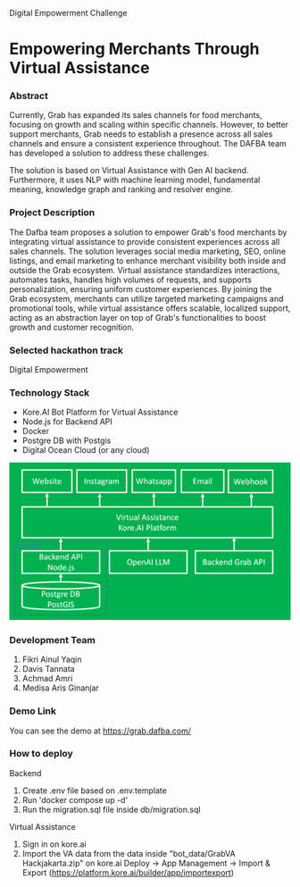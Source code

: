 Digital Empowerment Challenge
# Empowering Merchants Through Virtual Assistance

### Abstract
Currently, Grab has expanded its sales channels for food merchants, focusing on growth and scaling within specific channels. However, to better support merchants, Grab needs to establish a presence across all sales channels and ensure a consistent experience throughout. The DAFBA team has developed a solution to address these challenges.

The solution is based on Virtual Assistance with Gen AI backend. Furthermore, it uses NLP with machine learning model, fundamental meaning, knowledge graph and ranking and resolver engine.

### Project Description
The Dafba team proposes a solution to empower Grab's food merchants by integrating virtual assistance to provide consistent experiences across all sales channels. The solution leverages social media marketing, SEO, online listings, and email marketing to enhance merchant visibility both inside and outside the Grab ecosystem. Virtual assistance standardizes interactions, automates tasks, handles high volumes of requests, and supports personalization, ensuring uniform customer experiences. By joining the Grab ecosystem, merchants can utilize targeted marketing campaigns and promotional tools, while virtual assistance offers scalable, localized support, acting as an abstraction layer on top of Grab's functionalities to boost growth and customer recognition.

### Selected hackathon track
Digital Empowerment

### Technology  Stack 
- Kore.AI Bot Platform for Virtual Assistance
- Node.js for Backend API
- Docker
- Postgre DB with Postgis
- Digital Ocean Cloud (or any cloud)

![Grava Architecture](https://github.com/Ganuzaz/GraVA-Hackjakarta/blob/main/grava-arsitektur.png "Grava Architecture")

### Development Team
1. Fikri Ainul Yaqin
2. Davis Tannata
3. Achmad Amri
4. Medisa Aris Ginanjar

### Demo Link
You can see the demo at https://grab.dafba.com/

### How to deploy
Backend
1. Create .env file based on .env.template
2. Run 'docker compose up -d'
3. Run the migration.sql file inside db/migration.sql

Virtual Assistance
1. Sign in on kore.ai
2. Import the VA data from the data inside "bot_data/GrabVA Hackjakarta.zip" on kore.ai Deploy -> App Management -> Import & Export (https://platform.kore.ai/builder/app/importexport)
